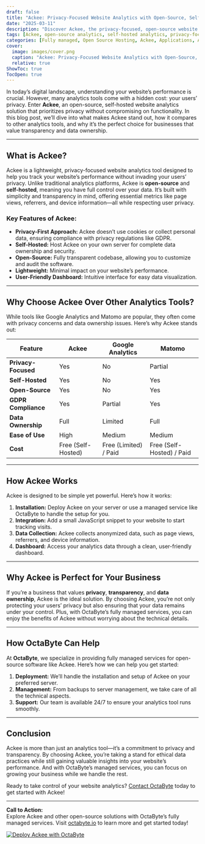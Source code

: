 ```yaml
---
draft: false
title: "Ackee: Privacy-Focused Website Analytics with Open-Source, Self-Hosted Solution"
date: "2025-03-11"
description: "Discover Ackee, the privacy-focused, open-source website analytics tool that puts you in control of your data. Learn how Ackee compares to other analytics platforms and why it’s the perfect choice for businesses prioritizing privacy and transparency."
tags: [Ackee, open-source analytics, self-hosted analytics, privacy-focused analytics, website analytics tools, Ackee vs Google Analytics, managed analytics services, OctaByte, open-source software]
categories: [Fully managed, Open Source Hosting, Ackee, Applications, Analytics]
cover:
  image: images/cover.png
  caption: "Ackee: Privacy-Focused Website Analytics with Open-Source, Self-Hosted Solution"
  relative: true
ShowToc: true
TocOpen: true
---
```



In today’s digital landscape, understanding your website’s performance is crucial. However, many analytics tools come with a hidden cost: your users’ privacy. Enter **Ackee**, an open-source, self-hosted website analytics solution that prioritizes privacy without compromising on functionality. In this blog post, we’ll dive into what makes Ackee stand out, how it compares to other analytics tools, and why it’s the perfect choice for businesses that value transparency and data ownership.

---

## What is Ackee?

Ackee is a lightweight, privacy-focused website analytics tool designed to help you track your website’s performance without invading your users’ privacy. Unlike traditional analytics platforms, Ackee is **open-source** and **self-hosted**, meaning you have full control over your data. It’s built with simplicity and transparency in mind, offering essential metrics like page views, referrers, and device information—all while respecting user privacy.

### Key Features of Ackee:
- **Privacy-First Approach:** Ackee doesn’t use cookies or collect personal data, ensuring compliance with privacy regulations like GDPR.
- **Self-Hosted:** Host Ackee on your own server for complete data ownership and security.
- **Open-Source:** Fully transparent codebase, allowing you to customize and audit the software.
- **Lightweight:** Minimal impact on your website’s performance.
- **User-Friendly Dashboard:** Intuitive interface for easy data visualization.

---

## Why Choose Ackee Over Other Analytics Tools?

While tools like Google Analytics and Matomo are popular, they often come with privacy concerns and data ownership issues. Here’s why Ackee stands out:

| Feature                | Ackee                          | Google Analytics          | Matomo                    |
|------------------------|--------------------------------|---------------------------|---------------------------|
| **Privacy-Focused**    | Yes                            | No                        | Partial                   |
| **Self-Hosted**        | Yes                            | No                        | Yes                       |
| **Open-Source**        | Yes                            | No                        | Yes                       |
| **GDPR Compliance**    | Yes                            | Partial                   | Yes                       |
| **Data Ownership**     | Full                           | Limited                   | Full                      |
| **Ease of Use**        | High                           | Medium                    | Medium                    |
| **Cost**               | Free (Self-Hosted)             | Free (Limited) / Paid     | Free (Self-Hosted) / Paid |

---

## How Ackee Works

Ackee is designed to be simple yet powerful. Here’s how it works:

1. **Installation:** Deploy Ackee on your server or use a managed service like OctaByte to handle the setup for you.
2. **Integration:** Add a small JavaScript snippet to your website to start tracking visits.
3. **Data Collection:** Ackee collects anonymized data, such as page views, referrers, and device information.
4. **Dashboard:** Access your analytics data through a clean, user-friendly dashboard.

---

## Why Ackee is Perfect for Your Business

If you’re a business that values **privacy**, **transparency**, and **data ownership**, Ackee is the ideal solution. By choosing Ackee, you’re not only protecting your users’ privacy but also ensuring that your data remains under your control. Plus, with OctaByte’s fully managed services, you can enjoy the benefits of Ackee without worrying about the technical details.

---

## How OctaByte Can Help

At **OctaByte**, we specialize in providing fully managed services for open-source software like Ackee. Here’s how we can help you get started:

1. **Deployment:** We’ll handle the installation and setup of Ackee on your preferred server.
2. **Management:** From backups to server management, we take care of all the technical aspects.
3. **Support:** Our team is available 24/7 to ensure your analytics tool runs smoothly.

---

## Conclusion

Ackee is more than just an analytics tool—it’s a commitment to privacy and transparency. By choosing Ackee, you’re taking a stand for ethical data practices while still gaining valuable insights into your website’s performance. And with OctaByte’s managed services, you can focus on growing your business while we handle the rest.

Ready to take control of your website analytics? [Contact OctaByte](https://octabyte.io) today to get started with Ackee!

---

**Call to Action:**  
Explore Ackee and other open-source solutions with OctaByte’s fully managed services. Visit [octabyte.io](https://octabyte.io) to learn more and get started today!

[![Deploy Ackee with OctaByte](/images/deploy-on-octabyte.png)](https://octabyte.io/fully-managed-open-source-services/applications/analytics/ackee)